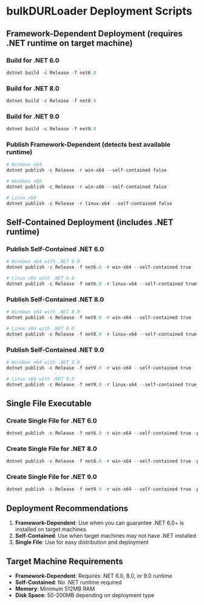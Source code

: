 # bulkDURLoader Deployment Scripts

## Framework-Dependent Deployment (requires .NET runtime on target machine)

### Build for .NET 6.0
```powershell
dotnet build -c Release -f net6.0
```

### Build for .NET 8.0
```powershell
dotnet build -c Release -f net8.0
```

### Build for .NET 9.0
```powershell
dotnet build -c Release -f net9.0
```

### Publish Framework-Dependent (detects best available runtime)
```powershell
# Windows x64
dotnet publish -c Release -r win-x64 --self-contained false

# Windows x86
dotnet publish -c Release -r win-x86 --self-contained false

# Linux x64
dotnet publish -c Release -r linux-x64 --self-contained false
```

## Self-Contained Deployment (includes .NET runtime)

### Publish Self-Contained .NET 6.0
```powershell
# Windows x64 with .NET 6.0
dotnet publish -c Release -f net6.0 -r win-x64 --self-contained true

# Linux x64 with .NET 6.0
dotnet publish -c Release -f net6.0 -r linux-x64 --self-contained true
```

### Publish Self-Contained .NET 8.0
```powershell
# Windows x64 with .NET 8.0
dotnet publish -c Release -f net8.0 -r win-x64 --self-contained true

# Linux x64 with .NET 8.0
dotnet publish -c Release -f net8.0 -r linux-x64 --self-contained true
```

### Publish Self-Contained .NET 9.0
```powershell
# Windows x64 with .NET 9.0
dotnet publish -c Release -f net9.0 -r win-x64 --self-contained true

# Linux x64 with .NET 9.0
dotnet publish -c Release -f net9.0 -r linux-x64 --self-contained true
```

## Single File Executable

### Create Single File for .NET 6.0
```powershell
dotnet publish -c Release -f net6.0 -r win-x64 --self-contained true -p:PublishSingleFile=true -p:PublishTrimmed=true
```

### Create Single File for .NET 8.0
```powershell
dotnet publish -c Release -f net8.0 -r win-x64 --self-contained true -p:PublishSingleFile=true -p:PublishTrimmed=true
```

### Create Single File for .NET 9.0
```powershell
dotnet publish -c Release -f net9.0 -r win-x64 --self-contained true -p:PublishSingleFile=true -p:PublishTrimmed=true
```

## Deployment Recommendations

1. **Framework-Dependent**: Use when you can guarantee .NET 6.0+ is installed on target machines
2. **Self-Contained**: Use when target machines may not have .NET installed
3. **Single File**: Use for easy distribution and deployment

## Target Machine Requirements

- **Framework-Dependent**: Requires .NET 6.0, 8.0, or 9.0 runtime
- **Self-Contained**: No .NET runtime required
- **Memory**: Minimum 512MB RAM
- **Disk Space**: 50-200MB depending on deployment type